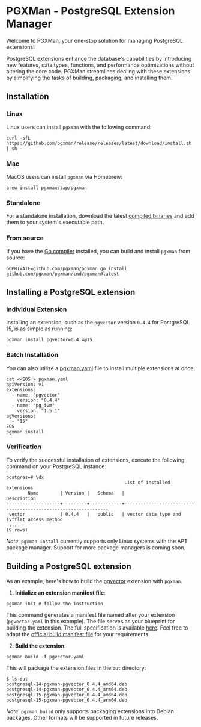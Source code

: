 # PGXMan - PostgreSQL Extension Manager

Welcome to PGXMan, your one-stop solution for managing PostgreSQL extensions!

PostgreSQL extensions enhance the database's capabilities by introducing new features, data types, functions, and performance optimizations without altering the core code. PGXMan streamlines dealing with these extensions by simplifying the tasks of building, packaging, and installing them.

## Installation

### Linux

Linux users can install `pgxman` with the following command:

```console
curl -sfL https://github.com/pgxman/release/releases/latest/download/install.sh | sh -
```

### Mac

MacOS users can install `pgxman` via Homebrew:

```console
brew install pgxman/tap/pgxman
```

### Standalone

For a standalone installation, download the latest [compiled binaries](https://github.com/pgxman/release/releases/) and add them to your system's executable path.

### From source

If you have the [Go compiler](https://go.dev/dl/) installed, you can build and install `pgxman` from source:

```console
GOPRIVATE=github.com/pgxman/pgxman go install github.com/pgxman/pgxman/cmd/pgxman@latest
```

## Installing a PostgreSQL extension

### Individual Extension

Installing an extension, such as the `pgvector` version `0.4.4` for PostgreSQL 15, is as simple as running:

```console
pgxman install pgvector=0.4.4@15
```

### Batch Installation

You can also utilize a [pgxman.yaml](pgxman.yaml.md) file to install multiple extensions at once:

```console
cat <<EOS > pgxman.yaml
apiVersion: v1
extensions:
  - name: "pgvector"
    version: "0.4.4"
  - name: "pg_ivm"
    version: "1.5.1"
pgVersions:
  - "15"
EOS
pgxman install
```

### Verification

To verify the successful installation of extensions, execute the following command on your PostgreSQL instance:

```psql
postgres=# \dx
                                            List of installed extensions
        Name        | Version |   Schema   |                              Description
--------------------+---------+------------+----------------------------------------------------------------
 vector             | 0.4.4   |   public   | vector data type and ivfflat access method
 ...
(9 rows)
```

*Note*: `pgxman install` currently supports only Linux systems with the APT package manager. Support for more package managers is coming soon.

## Building a PostgreSQL extension

As an example, here's how to build the [pgvector](https://github.com/pgvector/pgvector) extension with `pgxman`.

1. **Initialize an extension manifest file**:

```console
pgxman init # follow the instruction
```

This command generates a manifest file named after your extension (`pgvector.yaml` in this example).
The file serves as your blueprint for building the extension.
The full specification is available [here](spec/buildkit.md).
Feel free to adapt the [official build manifest file](https://github.com/pgxman/buildkit/blob/main/buildkit/pgvector.yaml) for your requirements.

2. **Build the extension**:

```console
pgxman build -f pgvector.yaml
```

This will package the extension files in the `out` directory:

```console
$ ls out
postgresql-14-pgxman-pgvector_0.4.4_amd64.deb
postgresql-14-pgxman-pgvector_0.4.4_arm64.deb
postgresql-15-pgxman-pgvector_0.4.4_amd64.deb
postgresql-15-pgxman-pgvector_0.4.4_arm64.deb
```

*Note*: `pgxman build` only supports packaging extensions into Debian packages.
Other formats will be supported in future releases.
